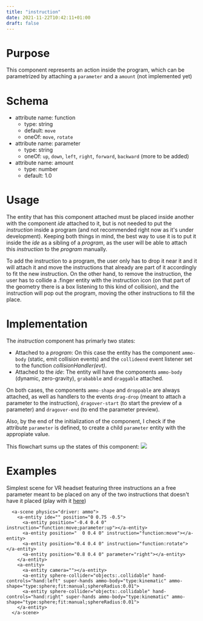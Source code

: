 ```yaml
---
title: "instruction"
date: 2021-11-22T10:42:11+01:00
draft: false
---
```


# Purpose
This component represents an action inside the program, which can be parametrized by attaching a `parameter` and a `amount` (not implemented yet)

# Schema
  - attribute name: function
    - type: string
    - default: `move`
    - oneOf: `move`, `rotate`
  - attribute name: parameter
    - type: string
    - oneOf: `up`, `down`, `left`, `right`, `forward`, `backward` (more to be added)
  - attribute name: amount
    - type: number
    - default: 1.0

# Usage
The entity that has this component attached must be placed inside another with the component _ide_ attached to it, but is not needed to put the _instruction_ inside a program (and not recommended right now as it's under development). Keeping both things in mind, the best way to use it is to put it inside the _ide_ as a sibling of a _program_, as the user will be able to attach this _instruction_ to the _program_ manually.

To add the instruction to a program, the user only has to drop it near it and it will attach it and move the instructions that already are part of it accordingly to fit the new instruction. On the other hand, to remove the instruction, the user has to collide a .finger entity with the instruction icon (on that part of the geometry there is a box listening to this kind of collision), and the instruction will pop out the program, moving the other instructions to fill the place.

# Implementation

The _instruction_ component has primarly two states:
  - Attached to a _program_:
    On this case the entity has the component `ammo-body` (static, emit collision events) and the `collideend` event listener set to the function _collisionHandler(evt)_.
  - Attached to the _ide_: 
    The entity will have the components `ammo-body` (dynamic, zero-gravity), `grababble` and `draggable` attached.

On both cases, the components `ammo-shape` and `droppable` are always attached, as well as handlers to the events `drag-drop` (meant to attach a parameter to the instruction), `dragover-start` (to start the preview of a parameter) and `dragover-end` (to end the parameter preview).

Also, by the end of the initialization of the component, I check if the attribute `parameter` is defined, to create a child `parameter` entity with the appropiate value.

This flowchart sums up the states of this component:
![](/vr-programming/img/component_instruction_flowchart.png)

# Examples

Simplest scene for VR headset featuring three instructions an a free parameter meant to be placed on any of the two instructions that doesn't have it placed (play with it [here](/vr-programming/scenes/examples/instruction.html))

```
  <a-scene physics="driver: ammo">
    <a-entity ide="" position="0 0.75 -0.5">
      <a-entity position="-0.4 0.4 0" instruction="function:move;parameter:up"></a-entity>
      <a-entity position="  0 0.4 0" instruction="function:move"></a-entity>
      <a-entity position="0.4 0.4 0" instruction="function:rotate"></a-entity>
      <a-entity position="0.8 0.4 0" parameter="right"></a-entity>
    </a-entity>
    <a-entity>
      <a-entity camera=""></a-entity>
      <a-entity sphere-collider="objects:.collidable" hand-controls="hand:left" super-hands ammo-body="type:kinematic" ammo-shape="type:sphere;fit:manual;sphereRadius:0.01">
      <a-entity sphere-collider="objects:.collidable" hand-controls="hand:right" super-hands ammo-body="type:kinematic" ammo-shape="type:sphere;fit:manual;sphereRadius:0.01">
    </a-entity>
  </a-scene>
```